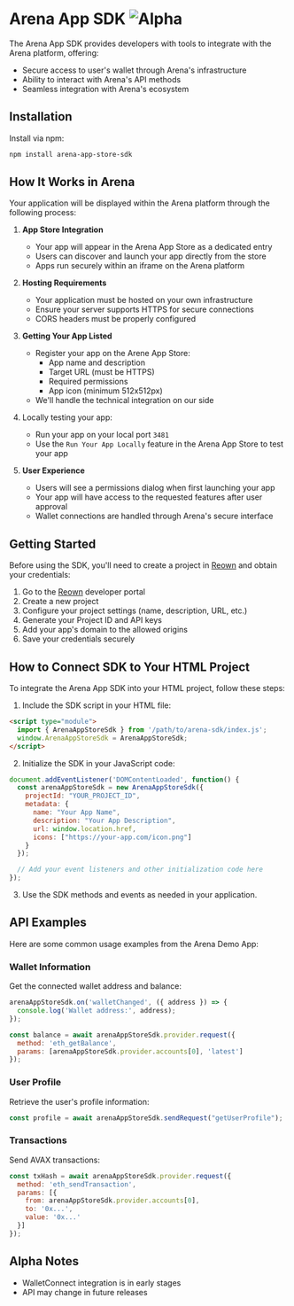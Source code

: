 # Arena App SDK ![Alpha](https://img.shields.io/badge/status-alpha-orange)

The Arena App SDK provides developers with tools to integrate with the Arena platform, offering:
- Secure access to user's wallet through Arena's infrastructure
- Ability to interact with Arena's API methods
- Seamless integration with Arena's ecosystem

## Installation

Install via npm:

```bash
npm install arena-app-store-sdk
```

## How It Works in Arena

Your application will be displayed within the Arena platform through the following process:

1. **App Store Integration**
   - Your app will appear in the Arena App Store as a dedicated entry
   - Users can discover and launch your app directly from the store
   - Apps run securely within an iframe on the Arena platform

2. **Hosting Requirements**
   - Your application must be hosted on your own infrastructure
   - Ensure your server supports HTTPS for secure connections
   - CORS headers must be properly configured

3. **Getting Your App Listed**
   - Register your app on the Arene App Store:
     - App name and description
     - Target URL (must be HTTPS)
     - Required permissions
     - App icon (minimum 512x512px)
   - We'll handle the technical integration on our side

4. Locally testing your app:
   - Run your app on your local port `3481`
   - Use the `Run Your App Locally` feature in the Arena App Store to test your app

5. **User Experience**
   - Users will see a permissions dialog when first launching your app
   - Your app will have access to the requested features after user approval
   - Wallet connections are handled through Arena's secure interface

## Getting Started

Before using the SDK, you'll need to create a project in [Reown](https://dashboard.reown.com) and obtain your credentials:

1. Go to the [Reown](https://dashboard.reown.com) developer portal
2. Create a new project
3. Configure your project settings (name, description, URL, etc.)
4. Generate your Project ID and API keys
5. Add your app's domain to the allowed origins
6. Save your credentials securely

## How to Connect SDK to Your HTML Project

To integrate the Arena App SDK into your HTML project, follow these steps:

1. Include the SDK script in your HTML file:

```html
<script type="module">
  import { ArenaAppStoreSdk } from '/path/to/arena-sdk/index.js';
  window.ArenaAppStoreSdk = ArenaAppStoreSdk;
</script>
```

2. Initialize the SDK in your JavaScript code:

```javascript
document.addEventListener('DOMContentLoaded', function() {
  const arenaAppStoreSdk = new ArenaAppStoreSdk({
    projectId: "YOUR_PROJECT_ID",
    metadata: {
      name: "Your App Name",
      description: "Your App Description",
      url: window.location.href,
      icons: ["https://your-app.com/icon.png"]
    }
  });

  // Add your event listeners and other initialization code here
});
```

3. Use the SDK methods and events as needed in your application.

## API Examples

Here are some common usage examples from the Arena Demo App:

### Wallet Information
Get the connected wallet address and balance:

```javascript
arenaAppStoreSdk.on('walletChanged', ({ address }) => {
  console.log('Wallet address:', address);
});

const balance = await arenaAppStoreSdk.provider.request({
  method: 'eth_getBalance',
  params: [arenaAppStoreSdk.provider.accounts[0], 'latest']
});
```

### User Profile
Retrieve the user's profile information:

```javascript
const profile = await arenaAppStoreSdk.sendRequest("getUserProfile");
```

### Transactions
Send AVAX transactions:

```javascript
const txHash = await arenaAppStoreSdk.provider.request({
  method: 'eth_sendTransaction',
  params: [{
    from: arenaAppStoreSdk.provider.accounts[0],
    to: '0x...',
    value: '0x...'
  }]
});
```

## Alpha Notes
- WalletConnect integration is in early stages
- API may change in future releases

